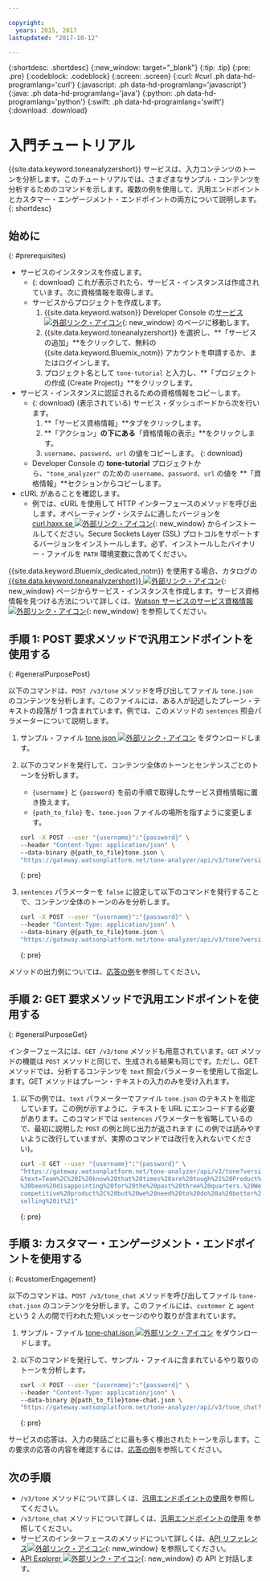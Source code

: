 ```yaml
---

copyright:
  years: 2015, 2017
lastupdated: "2017-10-12"

---
```


{:shortdesc: .shortdesc}
{:new_window: target="_blank"}
{:tip: .tip}
{:pre: .pre}
{:codeblock: .codeblock}
{:screen: .screen}
{:curl: #curl .ph data-hd-programlang='curl'}
{:javascript: .ph data-hd-programlang='javascript'}
{:java: .ph data-hd-programlang='java'}
{:python: .ph data-hd-programlang='python'}
{:swift: .ph data-hd-programlang='swift'}
{:download: .download}

# 入門チュートリアル

{{site.data.keyword.toneanalyzershort}} サービスは、入力コンテンツのトーンを分析します。このチュートリアルでは、さまざまなサンプル・コンテンツを分析するためのコマンドを示します。複数の例を使用して、汎用エンドポイントとカスタマー・エンゲージメント・エンドポイントの両方について説明します。
{: shortdesc}

## 始めに
{: #prerequisites}

- サービスのインスタンスを作成します。
    - {: download} これが表示されたら、サービス・インスタンスは作成されています。次に資格情報を取得します。
    - サービスからプロジェクトを作成します。
        1.  {{site.data.keyword.watson}} Developer Console の[サービス ![外部リンク・アイコン](../../icons/launch-glyph.svg "外部リンク・アイコン")](https://console.{DomainName}/developer/watson/services){: new_window} のページに移動します。
        1.  {{site.data.keyword.toneanalyzershort}} を選択し、**「サービスの追加」**をクリックして、無料の {{site.data.keyword.Bluemix_notm}} アカウントを申請するか、またはログインします。
        1.  プロジェクト名として `tone-tutorial` と入力し、**「プロジェクトの作成 (Create Project)」**をクリックします。
- サービス・インスタンスに認証されるための資格情報をコピーします。
    - {: download} (表示されている) サービス・ダッシュボードから次を行います。
        1.  **「サービス資格情報」**タブをクリックします。
        1.  **「アクション」**の下にある**「資格情報の表示」**をクリックします。
        1.  `username`、`password`、`url` の値をコピーします。
        {: download}
    - Developer Console の **tone-tutorial** プロジェクトから、`"tone_analyzer"` のための `username`、`password`、`url` の値を **「資格情報」**セクションからコピーします。
- cURL があることを確認します。
    - 例では、cURL を使用して HTTP インターフェースのメソッドを呼び出します。オペレーティング・システムに適したバージョンを [curl.haxx.se ![外部リンク・アイコン](../../icons/launch-glyph.svg "外部リンク・アイコン")](https://curl.haxx.se/){: new_window} からインストールしてください。Secure Sockets Layer (SSL) プロトコルをサポートするバージョンをインストールします。必ず、インストールしたバイナリー・ファイルを `PATH` 環境変数に含めてください。

<!-- Remove this text after dedicated instances have the Developer Console: begin -->

{{site.data.keyword.Bluemix_dedicated_notm}} を使用する場合、カタログの [{{site.data.keyword.toneanalyzershort}} ![外部リンク・アイコン](../../icons/launch-glyph.svg "外部リンク・アイコン")](https://console.{DomainName}/catalog/services/tone-analyzer/){: new_window} ページからサービス・インスタンスを作成します。サービス資格情報を見つける方法について詳しくは、[Watson サービスのサービス資格情報![外部リンク・アイコン](../../icons/launch-glyph.svg "外部リンク・アイコン")](/docs/services/watson/getting-started-credentials.html#getting-credentials-manually){: new_window} を参照してください。

<!-- Remove this text after dedicated instances have the Developer Console: end -->

## 手順 1: POST 要求メソッドで汎用エンドポイントを使用する
{: #generalPurposePost}

以下のコマンドは、`POST /v3/tone` メソッドを呼び出してファイル `tone.json` のコンテンツを分析します。このファイルには、ある人が記述したプレーン・テキストの段落が 1 つ含まれています。例では、このメソッドの `sentences` 照会パラメーターについて説明します。

1.  サンプル・ファイル <a target="_blank" href="https://watson-developer-cloud.github.io/doc-tutorial-downloads/tone-analyzer/tone.json" download="tone.json">tone.json <img src="../../icons/launch-glyph.svg" alt="外部リンク・アイコン" title="外部リンク・アイコン" class="style-scope doc-content"></a> をダウンロードします。
1.  以下のコマンドを発行して、コンテンツ全体のトーンとセンテンスごとのトーンを分析します。
    -   `{username}` と `{password}` を前の手順で取得したサービス資格情報に置き換えます。
    -   `{path_to_file}` を、`tone.json` ファイルの場所を指すように変更します。

    ```bash
    curl -X POST --user "{username}":"{password}" \
    --header "Content-Type: application/json" \
    --data-binary @{path_to_file}tone.json \
    "https://gateway.watsonplatform.net/tone-analyzer/api/v3/tone?version=2017-09-21"
    ```
    {: pre}

1.  `sentences` パラメーターを `false` に設定して以下のコマンドを発行することで、コンテンツ全体のトーンのみを分析します。

    ```bash
    curl -X POST --user "{username}":"{password}" \
    --header "Content-Type: application/json" \
    --data-binary @{path_to_file}tone.json \
    "https://gateway.watsonplatform.net/tone-analyzer/api/v3/tone?version=2017-09-21&sentences=false" \
    ```
    {: pre}

メソッドの出力例については、[応答の例](/docs/services/tone-analyzer/using-tone.html#exampleResponse)を参照してください。

## 手順 2: GET 要求メソッドで汎用エンドポイントを使用する
{: #generalPurposeGet}

インターフェースには、`GET /v3/tone` メソッドも用意されています。`GET` メソッドの機能は `POST` メソッドと同じで、生成される結果も同じです。ただし、GET メソッドでは、分析するコンテンツを `text` 照会パラメーターを使用して指定します。GET メソッドはプレーン・テキストの入力のみを受け入れます。

1.  以下の例では、`text` パラメーターでファイル `tone.json` のテキストを指定しています。この例が示すように、テキストを URL にエンコードする必要があります。このコマンドでは `sentences` パラメーターを省略しているので、最初に説明した `POST` の例と同じ出力が返されます (この例では読みやすいように改行していますが、実際のコマンドでは改行を入れないでください)。

    ```bash
    curl -X GET --user "{username}":"{password}" \
    "https://gateway.watsonplatform.net/tone-analyzer/api/v3/tone?version=2017-09-21
    &text=Team%2C%20I%20know%20that%20times%20are%20tough%21%20Product%20sales%20have
    %20been%20disappointing%20for%20the%20past%20three%20quarters.%20We%20have%20a%20
    competitive%20product%2C%20but%20we%20need%20to%20do%20a%20better%20job%20of%20
    selling%20it%21"
    ```
    {: pre}

## 手順 3: カスタマー・エンゲージメント・エンドポイントを使用する
{: #customerEngagement}

以下のコマンドは、`POST /v3/tone_chat` メソッドを呼び出してファイル `tone-chat.json` のコンテンツを分析します。このファイルには、<code>customer</code> と <code>agent</code> という 2 人の間で行われた短いメッセージのやり取りが含まれています。

1.  サンプル・ファイル <a target="_blank" href="https://watson-developer-cloud.github.io/doc-tutorial-downloads/tone-analyzer/tone-chat.json" download="tone-chat.json">tone-chat.json <img src="../../icons/launch-glyph.svg" alt="外部リンク・アイコン" title="外部リンク・アイコン" class="style-scope doc-content"></a> をダウンロードします。
1.  以下のコマンドを発行して、サンプル・ファイルに含まれているやり取りのトーンを分析します。

    ```bash
    curl -X POST --user "{username}":"{password}" \
    --header "Content-Type: application/json" \
    --data-binary @{path_to_file}tone-chat.json \
    "https://gateway.watsonplatform.net/tone-analyzer/api/v3/tone_chat?version=2017-09-21"
    ```
    {: pre}

サービスの応答は、入力の発話ごとに最も多く検出されたトーンを示します。この要求の応答の内容を確認するには、[応答の例](/docs/services/tone-analyzer/using-tone-chat.html#exampleResponse)を参照してください。

## 次の手順

-   `/v3/tone` メソッドについて詳しくは、[汎用エンドポイントの使用](/docs/services/tone-analyzer/using-tone.html)を参照してください。
-   `/v3/tone_chat` メソッドについて詳しくは、[汎用エンドポイントの使用](/docs/services/tone-analyzer/using-tone-chat.html) を参照してください。
-   サービスのインターフェースのメソッドについて詳しくは、[API リファレンス![外部リンク・アイコン](../../icons/launch-glyph.svg "外部リンク・アイコン")](https://www.ibm.com/watson/developercloud/tone-analyzer/api/v3/){: new_window} を参照してください。
-   [API Explorer ![外部リンク・アイコン](../../icons/launch-glyph.svg "外部リンク・アイコン")](https://watson-api-explorer.mybluemix.net/apis/tone-analyzer-v3){: new_window} の API と対話します。
